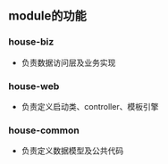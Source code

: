 ## module的功能

### house-biz

- 负责数据访问层及业务实现

### house-web

- 负责定义启动类、controller、模板引擎

### house-common

- 负责定义数据模型及公共代码


